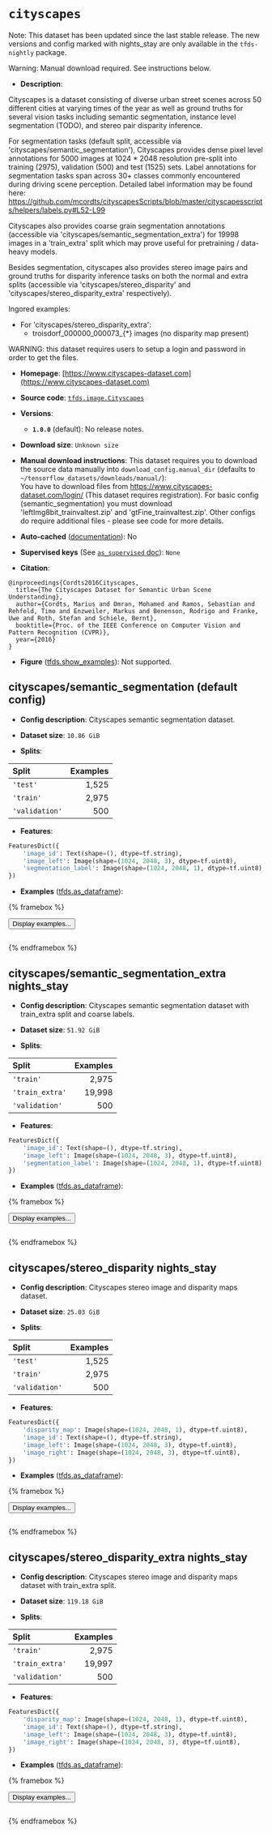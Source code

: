 <div itemscope itemtype="http://schema.org/Dataset">
  <div itemscope itemprop="includedInDataCatalog" itemtype="http://schema.org/DataCatalog">
    <meta itemprop="name" content="TensorFlow Datasets" />
  </div>
  <meta itemprop="name" content="cityscapes" />
  <meta itemprop="description" content="Cityscapes is a dataset consisting of diverse urban street scenes across 50 different cities&#10;at varying times of the year as well as ground truths for several vision tasks including&#10;semantic segmentation, instance level segmentation (TODO), and stereo pair disparity inference.&#10;&#10;For segmentation tasks (default split, accessible via &#x27;cityscapes/semantic_segmentation&#x27;), Cityscapes provides&#10;dense pixel level annotations for 5000 images at 1024 * 2048 resolution pre-split into training (2975),&#10;validation (500) and test (1525) sets. Label annotations for segmentation tasks span across 30+ classes&#10;commonly encountered during driving scene perception. Detailed label information may be found here:&#10;https://github.com/mcordts/cityscapesScripts/blob/master/cityscapesscripts/helpers/labels.py#L52-L99&#10;&#10;Cityscapes also provides coarse grain segmentation annotations (accessible via &#x27;cityscapes/semantic_segmentation_extra&#x27;)&#10;for 19998 images in a &#x27;train_extra&#x27; split which may prove useful for pretraining / data-heavy models.&#10;&#10;Besides segmentation, cityscapes also provides stereo image pairs and ground truths for disparity inference&#10;tasks on both the normal and extra splits (accessible via &#x27;cityscapes/stereo_disparity&#x27; and&#10;&#x27;cityscapes/stereo_disparity_extra&#x27; respectively).&#10;&#10;Ingored examples:&#10;&#10;- For &#x27;cityscapes/stereo_disparity_extra&#x27;:&#10;  - troisdorf_000000_000073_{*} images (no disparity map present)&#10;&#10;WARNING: this dataset requires users to setup a login and password in order to get the files.&#10;&#10;To use this dataset:&#10;&#10;```python&#10;import tensorflow_datasets as tfds&#10;&#10;ds = tfds.load(&#x27;cityscapes&#x27;, split=&#x27;train&#x27;)&#10;for ex in ds.take(4):&#10;  print(ex)&#10;```&#10;&#10;See [the guide](https://www.tensorflow.org/datasets/overview) for more&#10;informations on [tensorflow_datasets](https://www.tensorflow.org/datasets).&#10;&#10;" />
  <meta itemprop="url" content="https://www.tensorflow.org/datasets/catalog/cityscapes" />
  <meta itemprop="sameAs" content="https://www.cityscapes-dataset.com" />
  <meta itemprop="citation" content="@inproceedings{Cordts2016Cityscapes,&#10;  title={The Cityscapes Dataset for Semantic Urban Scene Understanding},&#10;  author={Cordts, Marius and Omran, Mohamed and Ramos, Sebastian and Rehfeld, Timo and Enzweiler, Markus and Benenson, Rodrigo and Franke, Uwe and Roth, Stefan and Schiele, Bernt},&#10;  booktitle={Proc. of the IEEE Conference on Computer Vision and Pattern Recognition (CVPR)},&#10;  year={2016}&#10;}" />
</div>

# `cityscapes`

Note: This dataset has been updated since the last stable release. The new
versions and config marked with
<span class="material-icons" title="Available only in the tfds-nightly package">nights_stay</span>
are only available in the `tfds-nightly` package.

Warning: Manual download required. See instructions below.

*   **Description**:

Cityscapes is a dataset consisting of diverse urban street scenes across 50
different cities at varying times of the year as well as ground truths for
several vision tasks including semantic segmentation, instance level
segmentation (TODO), and stereo pair disparity inference.

For segmentation tasks (default split, accessible via
'cityscapes/semantic_segmentation'), Cityscapes provides dense pixel level
annotations for 5000 images at 1024 * 2048 resolution pre-split into training
(2975), validation (500) and test (1525) sets. Label annotations for
segmentation tasks span across 30+ classes commonly encountered during driving
scene perception. Detailed label information may be found here:
https://github.com/mcordts/cityscapesScripts/blob/master/cityscapesscripts/helpers/labels.py#L52-L99

Cityscapes also provides coarse grain segmentation annotations (accessible via
'cityscapes/semantic_segmentation_extra') for 19998 images in a 'train_extra'
split which may prove useful for pretraining / data-heavy models.

Besides segmentation, cityscapes also provides stereo image pairs and ground
truths for disparity inference tasks on both the normal and extra splits
(accessible via 'cityscapes/stereo_disparity' and
'cityscapes/stereo_disparity_extra' respectively).

Ingored examples:

-   For 'cityscapes/stereo_disparity_extra':
    -   troisdorf_000000_000073_{*} images (no disparity map present)

WARNING: this dataset requires users to setup a login and password in order to
get the files.

*   **Homepage**:
    [https://www.cityscapes-dataset.com](https://www.cityscapes-dataset.com)

*   **Source code**:
    [`tfds.image.Cityscapes`](https://github.com/tensorflow/datasets/tree/master/tensorflow_datasets/image/cityscapes.py)

*   **Versions**:

    *   **`1.0.0`** (default): No release notes.

*   **Download size**: `Unknown size`

*   **Manual download instructions**: This dataset requires you to
    download the source data manually into `download_config.manual_dir`
    (defaults to `~/tensorflow_datasets/downloads/manual/`):<br/>
    You have to download files from https://www.cityscapes-dataset.com/login/
    (This dataset requires registration).
    For basic config (semantic_segmentation) you must download
    'leftImg8bit_trainvaltest.zip' and 'gtFine_trainvaltest.zip'.
    Other configs do require additional files - please see code for more details.

*   **Auto-cached**
    ([documentation](https://www.tensorflow.org/datasets/performances#auto-caching)):
    No

*   **Supervised keys** (See
    [`as_supervised` doc](https://www.tensorflow.org/datasets/api_docs/python/tfds/load#args)):
    `None`

*   **Citation**:

```
@inproceedings{Cordts2016Cityscapes,
  title={The Cityscapes Dataset for Semantic Urban Scene Understanding},
  author={Cordts, Marius and Omran, Mohamed and Ramos, Sebastian and Rehfeld, Timo and Enzweiler, Markus and Benenson, Rodrigo and Franke, Uwe and Roth, Stefan and Schiele, Bernt},
  booktitle={Proc. of the IEEE Conference on Computer Vision and Pattern Recognition (CVPR)},
  year={2016}
}
```

*   **Figure**
    ([tfds.show_examples](https://www.tensorflow.org/datasets/api_docs/python/tfds/visualization/show_examples)):
    Not supported.

## cityscapes/semantic_segmentation (default config)

*   **Config description**: Cityscapes semantic segmentation dataset.

*   **Dataset size**: `10.86 GiB`

*   **Splits**:

Split          | Examples
:------------- | -------:
`'test'`       | 1,525
`'train'`      | 2,975
`'validation'` | 500

*   **Features**:

```python
FeaturesDict({
    'image_id': Text(shape=(), dtype=tf.string),
    'image_left': Image(shape=(1024, 2048, 3), dtype=tf.uint8),
    'segmentation_label': Image(shape=(1024, 2048, 1), dtype=tf.uint8),
})
```

*   **Examples**
    ([tfds.as_dataframe](https://www.tensorflow.org/datasets/api_docs/python/tfds/as_dataframe)):

<!-- mdformat off(HTML should not be auto-formatted) -->

{% framebox %}

<button id="displaydataframe">Display examples...</button>
<div id="dataframecontent" style="overflow-x:scroll"></div>
<script src="https://www.gstatic.com/external_hosted/jquery2.min.js"></script>
<script>
var url = "https://storage.googleapis.com/tfds-data/visualization/dataframe/cityscapes-semantic_segmentation-1.0.0.html";
$(document).ready(() => {
  $("#displaydataframe").click((event) => {
    // Disable the button after clicking (dataframe loaded only once).
    $("#displaydataframe").prop("disabled", true);

    // Pre-fetch and display the content
    $.get(url, (data) => {
      $("#dataframecontent").html(data);
    }).fail(() => {
      $("#dataframecontent").html(
        'Error loading examples. If the error persist, please open '
        + 'a new issue.'
      );
    });
  });
});
</script>

{% endframebox %}

<!-- mdformat on -->

## cityscapes/semantic_segmentation_extra <span class="material-icons" title="Available only in the tfds-nightly package">nights_stay</span>

*   **Config description**: Cityscapes semantic segmentation dataset with
    train_extra split and coarse labels.

*   **Dataset size**: `51.92 GiB`

*   **Splits**:

Split           | Examples
:-------------- | -------:
`'train'`       | 2,975
`'train_extra'` | 19,998
`'validation'`  | 500

*   **Features**:

```python
FeaturesDict({
    'image_id': Text(shape=(), dtype=tf.string),
    'image_left': Image(shape=(1024, 2048, 3), dtype=tf.uint8),
    'segmentation_label': Image(shape=(1024, 2048, 1), dtype=tf.uint8),
})
```

*   **Examples**
    ([tfds.as_dataframe](https://www.tensorflow.org/datasets/api_docs/python/tfds/as_dataframe)):

<!-- mdformat off(HTML should not be auto-formatted) -->

{% framebox %}

<button id="displaydataframe">Display examples...</button>
<div id="dataframecontent" style="overflow-x:scroll"></div>
<script src="https://www.gstatic.com/external_hosted/jquery2.min.js"></script>
<script>
var url = "https://storage.googleapis.com/tfds-data/visualization/dataframe/cityscapes-semantic_segmentation_extra-1.0.0.html";
$(document).ready(() => {
  $("#displaydataframe").click((event) => {
    // Disable the button after clicking (dataframe loaded only once).
    $("#displaydataframe").prop("disabled", true);

    // Pre-fetch and display the content
    $.get(url, (data) => {
      $("#dataframecontent").html(data);
    }).fail(() => {
      $("#dataframecontent").html(
        'Error loading examples. If the error persist, please open '
        + 'a new issue.'
      );
    });
  });
});
</script>

{% endframebox %}

<!-- mdformat on -->

## cityscapes/stereo_disparity <span class="material-icons" title="Available only in the tfds-nightly package">nights_stay</span>

*   **Config description**: Cityscapes stereo image and disparity maps dataset.

*   **Dataset size**: `25.03 GiB`

*   **Splits**:

Split          | Examples
:------------- | -------:
`'test'`       | 1,525
`'train'`      | 2,975
`'validation'` | 500

*   **Features**:

```python
FeaturesDict({
    'disparity_map': Image(shape=(1024, 2048, 1), dtype=tf.uint8),
    'image_id': Text(shape=(), dtype=tf.string),
    'image_left': Image(shape=(1024, 2048, 3), dtype=tf.uint8),
    'image_right': Image(shape=(1024, 2048, 3), dtype=tf.uint8),
})
```

*   **Examples**
    ([tfds.as_dataframe](https://www.tensorflow.org/datasets/api_docs/python/tfds/as_dataframe)):

<!-- mdformat off(HTML should not be auto-formatted) -->

{% framebox %}

<button id="displaydataframe">Display examples...</button>
<div id="dataframecontent" style="overflow-x:scroll"></div>
<script src="https://www.gstatic.com/external_hosted/jquery2.min.js"></script>
<script>
var url = "https://storage.googleapis.com/tfds-data/visualization/dataframe/cityscapes-stereo_disparity-1.0.0.html";
$(document).ready(() => {
  $("#displaydataframe").click((event) => {
    // Disable the button after clicking (dataframe loaded only once).
    $("#displaydataframe").prop("disabled", true);

    // Pre-fetch and display the content
    $.get(url, (data) => {
      $("#dataframecontent").html(data);
    }).fail(() => {
      $("#dataframecontent").html(
        'Error loading examples. If the error persist, please open '
        + 'a new issue.'
      );
    });
  });
});
</script>

{% endframebox %}

<!-- mdformat on -->

## cityscapes/stereo_disparity_extra <span class="material-icons" title="Available only in the tfds-nightly package">nights_stay</span>

*   **Config description**: Cityscapes stereo image and disparity maps dataset
    with train_extra split.

*   **Dataset size**: `119.18 GiB`

*   **Splits**:

Split           | Examples
:-------------- | -------:
`'train'`       | 2,975
`'train_extra'` | 19,997
`'validation'`  | 500

*   **Features**:

```python
FeaturesDict({
    'disparity_map': Image(shape=(1024, 2048, 1), dtype=tf.uint8),
    'image_id': Text(shape=(), dtype=tf.string),
    'image_left': Image(shape=(1024, 2048, 3), dtype=tf.uint8),
    'image_right': Image(shape=(1024, 2048, 3), dtype=tf.uint8),
})
```

*   **Examples**
    ([tfds.as_dataframe](https://www.tensorflow.org/datasets/api_docs/python/tfds/as_dataframe)):

<!-- mdformat off(HTML should not be auto-formatted) -->

{% framebox %}

<button id="displaydataframe">Display examples...</button>
<div id="dataframecontent" style="overflow-x:scroll"></div>
<script src="https://www.gstatic.com/external_hosted/jquery2.min.js"></script>
<script>
var url = "https://storage.googleapis.com/tfds-data/visualization/dataframe/cityscapes-stereo_disparity_extra-1.0.0.html";
$(document).ready(() => {
  $("#displaydataframe").click((event) => {
    // Disable the button after clicking (dataframe loaded only once).
    $("#displaydataframe").prop("disabled", true);

    // Pre-fetch and display the content
    $.get(url, (data) => {
      $("#dataframecontent").html(data);
    }).fail(() => {
      $("#dataframecontent").html(
        'Error loading examples. If the error persist, please open '
        + 'a new issue.'
      );
    });
  });
});
</script>

{% endframebox %}

<!-- mdformat on -->